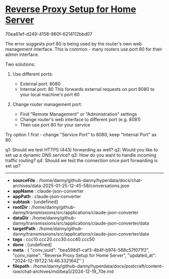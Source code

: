 # [Reverse Proxy Setup for Home Server](https://claude.ai/chat/bea598d1-caf3-4b4f-b974-568c57f071f2)

70ea61ef-d249-4158-860f-6214112bbd07

 The error suggests port 80 is being used by the router's own web management interface. This is common - many routers use port 80 for their admin interface.

Two solutions:

1. Use different ports:
   - External port: 8080
   - Internal port: 80
   This forwards external requests on port 8080 to your local machine's port 80

2. Change router management port:
   - Find "Remote Management" or "Administration" settings
   - Change router's web interface to different port (e.g. 8081)
   - Then use port 80 for your service

Try option 1 first - change "Service Port" to 8080, keep "Internal Port" as 80.

q1: Should we test HTTPS (443) forwarding as well?
q2: Would you like to set up a dynamic DNS service?
q3: How do you want to handle incoming traffic routing?
q4: Should we test the connection once port forwarding is set up?

---

* **sourceFile** : /home/danny/github-danny/hyperdata/docs/chat-archives/data-2025-01-25-12-45-58/conversations.json
* **appName** : claude-json-converter
* **appPath** : claude-json-converter
* **subtask** : [undefined]
* **rootDir** : /home/danny/github-danny/transmissions/src/applications/claude-json-converter
* **dataDir** : /home/danny/github-danny/transmissions/src/applications/claude-json-converter/data
* **targetPath** : /home/danny/github-danny/transmissions/src/applications/claude-json-converter/data
* **tags** : ccc10.ccc20.ccc30.ccc40.ccc50
* **done** : [undefined]
* **meta** : {
  "conv_uuid": "bea598d1-caf3-4b4f-b974-568c57f071f2",
  "conv_name": "Reverse Proxy Setup for Home Server",
  "updated_at": "2024-12-19T22:14:46.332164Z"
}
* **filepath** : /home/danny/github-danny/hyperdata/docs/postcraft/content-raw/chat-archives/md/bea5/2024-12-19_70e.md